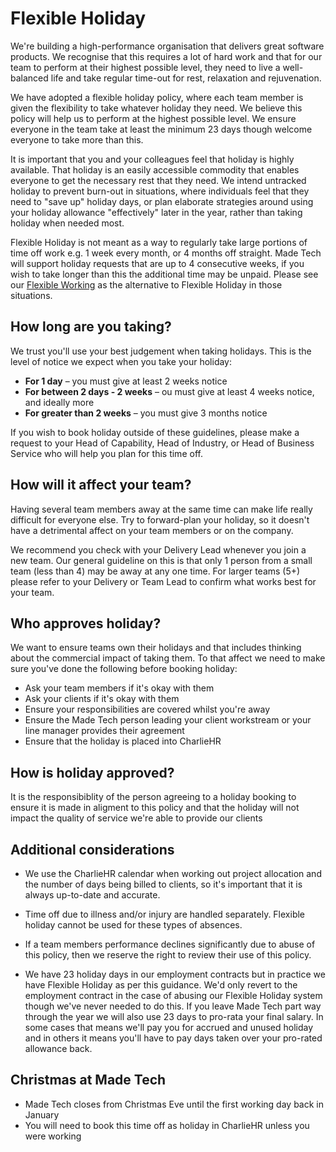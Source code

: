 # Flexible Holiday

We're building a high-performance organisation that delivers great software products. We recognise that this requires a lot of hard work and that for our team to perform at their highest possible level, they need to live a well-balanced life and take regular time-out for rest, relaxation and rejuvenation.

We have adopted a flexible holiday policy, where each team member is given the flexibility to take whatever holiday they need. We believe this policy will help us to perform at the highest possible level. We ensure everyone in the team take at least the minimum 23 days though welcome everyone to take more than this.

It is important that you and your colleagues feel that holiday is highly available. That holiday is an easily accessible commodity that enables everyone to get the necessary rest that they need. We intend untracked holiday to prevent burn-out in situations, where individuals feel that they need to "save up" holiday days, or plan elaborate strategies around using your holiday allowance "effectively" later in the year, rather than taking holiday when needed most.

Flexible Holiday is not meant as a way to regularly take large portions of time off work e.g. 1 week every month, or 4 months off straight.  Made Tech will support holiday requests that are up to 4 consecutive weeks, if you wish to take longer than this the additional time may be unpaid. Please see our [Flexible Working](flexible_working.md) as the alternative to Flexible Holiday in those situations.

## How long are you taking?

We trust you'll use your best judgement when taking holidays. This is the level of notice we expect when you take your holiday:

* **For 1 day** – you must give at least 2 weeks notice
* **For between 2 days - 2 weeks** –  ou must give at least 4 weeks notice, and ideally more
* **For greater than 2 weeks** – you must give 3 months notice

If you wish to book holiday outside of these guidelines, please make a request to your Head of Capability, Head of Industry, or Head of Business Service who will help you plan for this time off. 

## How will it affect your team?

Having several team members away at the same time can make life really difficult for everyone else. Try to forward-plan your holiday, so it doesn't have a detrimental affect on your team members or on the company.

We recommend you check with your Delivery Lead whenever you join a new team. Our general guideline on this is that only 1 person from a small team (less than 4) may be away at any one time. For larger teams (5+) please refer to your Delivery or Team Lead to confirm what works best for your team. 

## Who approves holiday?

We want to ensure teams own their holidays and that includes thinking about the commercial impact of taking them. To that affect we need to make sure you've done the following before booking holiday:

* Ask your team members if it's okay with them
* Ask your clients if it's okay with them
* Ensure your responsibilities are covered whilst you're away
* Ensure the Made Tech person leading your client workstream or your line manager provides their agreement
* Ensure that the holiday is placed into CharlieHR

## How is holiday approved?

It is the responsibiblity of the person agreeing to a holiday booking to ensure it is made in aligment to this policy and that the holiday will not impact the quality of service we're able to provide our clients

## Additional considerations

* We use the CharlieHR calendar when working out project allocation and the number of days being billed to clients, so it's important that it is always up-to-date and accurate.

* Time off due to illness and/or injury are handled separately. Flexible holiday cannot be used for these types of absences.

* If a team members performance declines significantly due to abuse of this policy, then we reserve the right to review their use of this policy.

* We have 23 holiday days in our employment contracts but in practice we have Flexible Holiday as per this guidance. We'd only revert to the employment contract in the case of abusing our Flexible Holiday system though we've never needed to do this. If you leave Made Tech part way through the year we will also use 23 days to pro-rata your final salary. In some cases that means we'll pay you for accrued and unused holiday and in others it means you'll have to pay days taken over your pro-rated allowance back.

## Christmas at Made Tech 
* Made Tech closes from Christmas Eve until the first working day back in January
* You will need to book this time off as holiday in CharlieHR unless you were working
